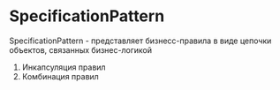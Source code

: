 # SpecificationPattern

SpecificationPattern - представляет бизнесс-правила в виде цепочки объектов, связанных бизнес-логикой

1. Инкапсуляция правил
2. Комбинация правил




